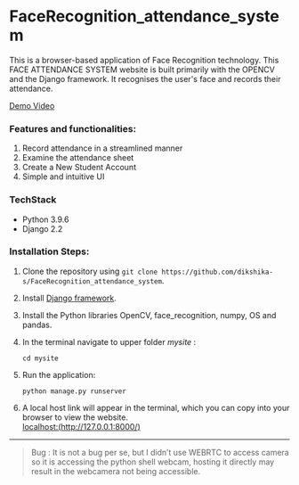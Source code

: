 # FaceRecognition_attendance_system
This is a browser-based application of Face Recognition technology. This FACE ATTENDANCE SYSTEM website is built primarily with the OPENCV and the Django framework. It recognises the user's face and records their attendance.

[Demo Video]()

### Features and functionalities:
1) Record attendance in a streamlined manner
2) Examine the attendance sheet
3) Create a New Student Account
4) Simple and intuitive UI


### TechStack
* Python 3.9.6 
* Django 2.2

### Installation Steps:
1) Clone the repository using `git clone https://github.com/dikshika-s/FaceRecognition_attendance_system`.
2) Install [Django framework](https://docs.djangoproject.com/en/4.0/topics/install/).
3) Install the Python libraries OpenCV, face_recognition, numpy, OS and pandas.
4) In the terminal navigate to upper folder *mysite* : 

    `cd mysite`
5) Run the application: 
    
    `python manage.py runserver`
6) A local host link will appear in the terminal, which you can copy into your browser to view the website.  
   [localhost:(http://127.0.0.1:8000/)](http://127.0.0.1:8000/)

---

> Bug :
It is not a bug per se, but I didn’t use WEBRTC to access camera so it is accessing the python shell webcam, hosting it directly may result in the webcamera not being accessible.
